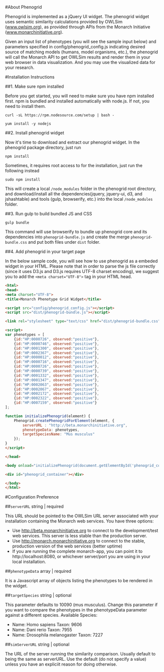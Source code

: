 #About Phenogrid

Phenogrid is implemented as a jQuery UI widget. The phenogrid widget uses semantic similarity calculations provided by OWLSim (www.owlsim.org), as provided through APIs from the Monarch Initiative (www.monarchinitiative.org).

Given an input list of phenotypes (you will see the sample input below) and parameters specified in config/phenogrid_config.js indicating desired source of matching models (humans, model organisms, etc.), the phenogrid will call the Monarch API to get OWLSim results and render them in your web browser in data visualization. And you may use the visualized data for your research.

#Installation Instructions

##1. Make sure npm installed

Before you get started, you will need to make sure you have npm installed first. npm is bundled and installed automatically with node.js. If not, you need to install them.

```
curl -sL https://rpm.nodesource.com/setup | bash -

yum install -y nodejs
```

##2. Install phenogrid widget

Now it's time to download and extract our phenogrid widget. In the phenogrid package directory, just run

```
npm install
```

Sometimes, it requires root access to for the installation, just run the following instead

```
sudo npm install
```

This will create a local `/node_modules` folder in the phenogrid root directory, and download/install all the dependencies(jquery, jquery-ui, d3, and jshashtable) and tools (gulp, browserify, etc.) into the local `/node_modules` folder.

##3. Run gulp to build bundled JS and CSS

```
gulp bundle
```

This command will use browserify to bundle up phenogrid core and its dependencies into `phenogrid-bundle.js` and create the merge `phenogrid-bundle.css` and put both files under `dist` folder.

##4. Add phenogrid in your target page

In the below sample code, you will see how to use phenogrid as a embeded widget in your HTML. Please note that in order to parse the js file correctly (since it uses D3.js and D3.js requires UTF-8 charset encoding), we suggest you to add the `<meta charset="UTF-8">` tag in your HTML head.

````html
<html>
<head>
<meta charset="UTF-8">
<title>Monarch Phenotype Grid Widget</title>

<script src="config/phenogrid_config.js"></script>
<script src="dist/phenogrid-bundle.js"></script>

<link rel="stylesheet" type="text/css" href="dist/phenogrid-bundle.css">

<script>
var phenotypes = [
	{id:"HP:0000726", observed:"positive"},
	{id:"HP:0000746", observed:"positive"},
	{id:"HP:0001300", observed:"positive"},
	{id:"HP:0002367", observed:"positive"},
	{id:"HP:0000012", observed:"positive"},
	{id:"HP:0000716", observed:"positive"},
	{id:"HP:0000726", observed:"positive"},
	{id:"HP:0000739", observed:"positive"},
	{id:"HP:0001332", observed:"positive"},
	{id:"HP:0001347", observed:"positive"},
	{id:"HP:0002063", observed:"positive"},
	{id:"HP:0002067", observed:"positive"},
	{id:"HP:0002172", observed:"positive"},
	{id:"HP:0002322", observed:"positive"},
	{id:"HP:0007159", observed:"positive"}
];	

function initializePhenogrid(element) {
	Phenogrid.createPhenogridForElement(element, {
		serverURL : "http://beta.monarchinitiative.org",
 		phenotypeData: phenotypes,
		targetSpeciesName: "Mus musculus"
 	});
}
</script>

</head>

<body onload="initializePhenogrid(document.getElementById('phenogrid_container'))">

<div id="phenogrid_container"></div>

</body>
</html>
````

#Configuration Preference

##`serverURL`  string | required

This URL should be pointed to the OWLSim URL server associated with your installation containing the Monarch web services. You have three options:
- Use http://beta.monarchinitiative.org to connect to the development/test web services. This server is less stable than the production server.
- Use http://monarch.monarchinitiative.org to connect to the stable, production version of the web services (better uptime)
- If you are running the complete monarch-app, you can point it to http://localhost:8080, or whichever server/port you are using in your local installation.


##`phenotypeData`  array | required

It is a Javascript array of objects listing the phenotypes to be rendered in the widget.


##`targetSpecies`  string | optional

This parameter defaults to 10090 (mus musculus). Change this parameter if you want to compare the phenotypes in the phenotypeData parameter against a different species. Available Species:
- Name: Homo sapiens Taxon: 9606
- Name: Dani rerio Taxon: 7955
- Name: Drosophila melanogaster Taxon: 7227


##`simServerURL`  string | optional

The URL of the server running the similarity comparison. Usually default to being the same as serverURL. Use the default (do not specify a value) unless you have an expliciit reason for doing otherwise.
